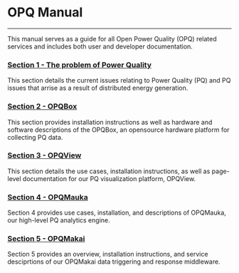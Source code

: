 # OPQ Manual

---

This manual serves as a guide for all Open Power Quality \(OPQ\) related services and includes both user and developer documentation.

### [Section 1 - The problem of Power Quality](/gitbook/the-power-quality-problem.md)

This section details the current issues relating to Power Quality \(PQ\)  and PQ issues that arrise as a result of distributed energy generation.

### [Section 2 - OPQBox](/gitbook/opq-box.md)

This section provides installation instructions as well as hardware and software descriptions of the OPQBox, an opensource hardware platform for collecting PQ data.

### [Section 3 - OPQView](/gitbook/opq-view.md)

This section details the use cases, installation instructions, as well as page-level documentation for our PQ visualization platform, OPQView.

### [Section 4 - OPQMauka](/gitbook/opq-mauka.md)

Section 4 provides use cases, installation, and descriptions of OPQMauka, our high-level PQ analytics engine.

### [Section 5 - OPQMakai](/gitbook/opq-makai.md)

Section 5 provides an overview, installation instructions, and service desciprtions of our OPQMakai data triggering and response middleware.

